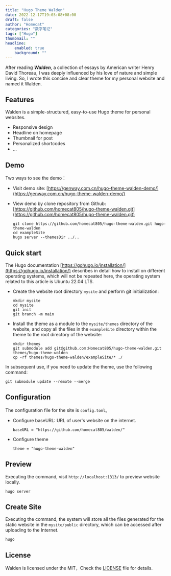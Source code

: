 ```yaml
---
title: "Hugo Theme Walden"
date: 2022-12-17T19:03:08+08:00
draft: false
author: "Homecat"
categories: "数字笔记"
tags: ["Hugo"]
thumbnail: ""
headline: 
    enabled: true
    background: ""
---
```


After reading <i><b>Walden</b></i>, a collection of essays by American writer Henry David Thoreau, I was deeply influenced by his love of nature and simple living. So, I wrote this concise and clear theme for my personal website and named it Walden.

<!--more-->

## Features

Walden is a simple-structured, easy-to-use Hugo theme for personal websites.

- Responsive design
- Headline on homepage
- Thumbnail for post
- Personalized shortcodes
- ...

## Demo

Two ways to see the demo：

- Visit demo site: [https://genway.com.cn/hugo-theme-walden-demo/](https://genway.com.cn/hugo-theme-walden-demo/)
- View demo by clone repository from Github: [https://github.com/homecat805/hugo-theme-walden.git](https://github.com/homecat805/hugo-theme-walden.git)

    ```
    git clone https://github.com/homecat805/hugo-theme-walden.git hugo-theme-walden
    cd exampleSite
    hugo server --themesDir ../..
    ```

## Quick start

The Hugo documentation [https://gohugo.io/installation/](https://gohugo.io/installation/) describes in detail how to install on different operating systems, which will not be repeated here, the operating system related to this article is Ubuntu 22.04 LTS.

- Create the website root directory `mysite` and perform git initialization:

    ```
    mkdir mysite
    cd mysite
    git init
    git branch -m main
    ```

- Install the theme as a module to the `mysite/themes` directory of the website, and copy all the files in the `exampleSite` directory within the theme to the root directory of the website:

    ```
    mkdir themes
    git submodule add git@github.com:Homecat805/hugo-theme-walden.git themes/hugo-theme-walden
    cp -rf themes/hugo-theme-walden/exampleSite/* ./
    ```

In subsequent use, if you need to update the theme, use the following command:

```
git submodule update --remote --merge
```

## Configuration 

The configuration file for the site is `config.toml`。

- Configure baseURL: URL of user's website on the internet.

    ```
    baseURL = "https://github.com/homecat805/walden/"
    ```

- Configure theme

    ```
    theme = "hugo-theme-walden"
    ```

## Preview

Executing the command, visit `http://localhost:1313/` to preview website locally.

```
hugo server
```

## Create Site

Executing the command, the system will store all the files generated for the static website in the `mysite/public` directory, which can be accessed after uploading to the Internet.

```
hugo
```

## License

Walden is licensed under the MIT，Check the  [LICENSE](https://github.com/homecat805/hugo-theme-walden/blob/master/LICENSE) file for details.

